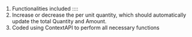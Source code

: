 1. Functionalities included ::::
2. Increase or decrease the per unit quantity, which should automatically update the total Quantity and Amount.
3. Coded using ContextAPI to perform all necessary functions
